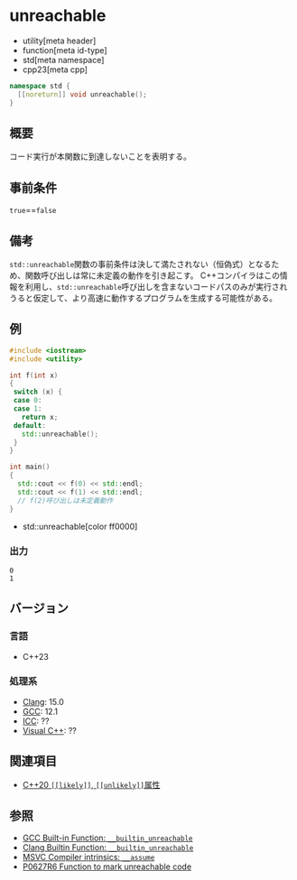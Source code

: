 # unreachable
* utility[meta header]
* function[meta id-type]
* std[meta namespace]
* cpp23[meta cpp]

```cpp
namespace std {
  [[noreturn]] void unreachable();
}
```

## 概要
コード実行が本関数に到達しないことを表明する。


## 事前条件
`true`==`false`


## 備考
`std::unreachable`関数の事前条件は決して満たされない（恒偽式）となるため、関数呼び出しは常に未定義の動作を引き起こす。
C++コンパイラはこの情報を利用し、`std::unreachable`呼び出しを含まないコードパスのみが実行されうると仮定して、より高速に動作するプログラムを生成する可能性がある。


## 例
```cpp example
#include <iostream>
#include <utility>

int f(int x)
{
 switch (x) {
 case 0:
 case 1:
   return x;
 default:
   std::unreachable();
 }
}

int main()
{
  std::cout << f(0) << std::endl;
  std::cout << f(1) << std::endl;
  // f(2)呼び出しは未定義動作
}
```
* std::unreachable[color ff0000]

### 出力
```
0
1
```


## バージョン
### 言語
- C++23

### 処理系
- [Clang](/implementation.md#clang): 15.0
- [GCC](/implementation.md#gcc): 12.1
- [ICC](/implementation.md#icc): ??
- [Visual C++](/implementation.md#visual_cpp): ??


## 関連項目
- [C++20 `[[likely]]`, `[[unlikely]]`属性](/lang/cpp20/likely_and_unlikely_attributes.md)


## 参照
- [GCC Built-in Function: `__builtin_unreachable`](https://gcc.gnu.org/onlinedocs/gcc/Other-Builtins.html)
- [Clang Builtin Function: `__builtin_unreachable`](https://clang.llvm.org/docs/LanguageExtensions.html)
- [MSVC Compiler intrinsics: `__assume`](https://learn.microsoft.com/en-us/cpp/intrinsics/assume)
- [P0627R6 Function to mark unreachable code](https://www.open-std.org/jtc1/sc22/wg21/docs/papers/2021/p0627r6.pdf)
